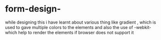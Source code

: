 # form-design-
while designing this i have learnt about various thing like gradient , which is used to gave multiple colors to the elements  and also the use of -webkit- which help to render the elements if browser does not support it 
